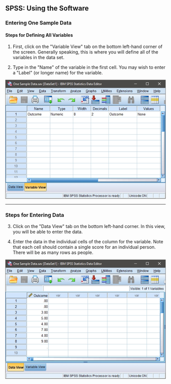 ## SPSS: Using the Software

### Entering One Sample Data 

#### Steps for Defining All Variables

 1. First, click on the
 "Variable View" tab on the 
 bottom left-hand corner of 
 the screen. Generally
 speaking, this is where
 you will define all of the 
 variables in the data set. 

 2. Type in the "Name" of the
 variable in the first
 cell. You may wish to
 enter a "Label" (or longer 
 name) for the variable.

<p align="center"><kbd><img src="image1.png"></kbd></p>

---

### Steps for Entering Data

3. Click on the "Data View" tab 
 on the bottom left-hand
 corner. In this view, you
 will be able to enter the
 data.

4. Enter the data in the
 individual cells of the
 column for the variable. 
 Note that each cell should 
 contain a single score for 
 an individual person.
 There will be as many rows 
 as people. 

<p align="center"><kbd><img src="image2.png"></kbd></p>
